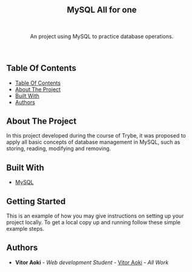 <p align="center">
  <h2 align="center">MySQL All for one</h2>
  <br/>
  <p align="center">
    An project using MySQL to practice database operations.
    <br/>
     <br/>
     <br/>
  </p>
</p>

## Table Of Contents

- [Table Of Contents](#table-of-contents)
- [About The Project](#about-the-project)
- [Built With](#built-with)
- [Authors](#authors)

## About The Project

In this project developed during the course of Trybe, it was proposed to apply all basic concepts of database management in MySQL, such as storing, reading, modifying and removing.

## Built With

- [MySQL](https://www.mysql.com/)

## Getting Started

This is an example of how you may give instructions on setting up your project locally.
To get a local copy up and running follow these simple example steps.

## Authors

- **Vitor Aoki** - _Web development Student_ - [Vitor Aoki](https://github.com/vitoraok1/) - _All Work_
